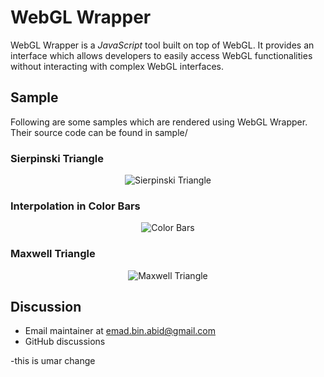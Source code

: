 # WebGL Wrapper
WebGL Wrapper is a _JavaScript_ tool built on top of WebGL. It provides an interface which allows developers to easily access WebGL functionalities without interacting with complex WebGL interfaces.

## Sample
Following are some samples which are rendered using WebGL Wrapper. Their source code can be found in sample/

### Sierpinski Triangle
<p align="center">
	<img src="./assets/img/sierpinski.PNG" alt="Sierpinski Triangle">
</p>

### Interpolation in Color Bars
<p align="center">
	<img src="./assets/img/colorbar.PNG" alt="Color Bars">
</p>

### Maxwell Triangle
<p align="center">
	<img src="./assets/img/maxwell.PNG" alt="Maxwell Triangle">
</p>

## Discussion
- Email maintainer at [emad.bin.abid@gmail.com](emad.bin.abid@gmail.com)
- GitHub discussions

-this is umar change
